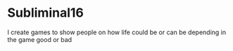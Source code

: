 # Subliminal16
I create games to show people on how life could be or can be depending in the game good or bad
